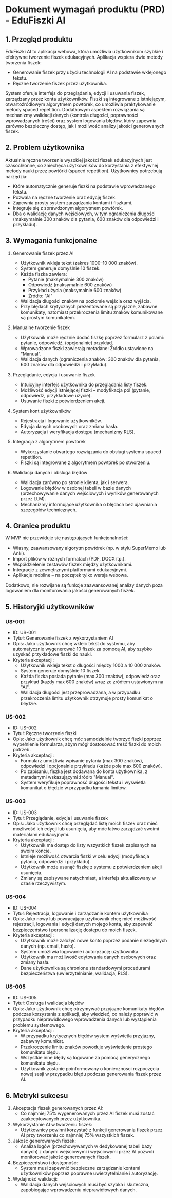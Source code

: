 # Dokument wymagań produktu (PRD) - EduFiszki AI

## 1. Przegląd produktu

EduFiszki AI to aplikacja webowa, która umożliwia użytkownikom szybkie i efektywne tworzenie fiszek edukacyjnych. Aplikacja wspiera dwie metody tworzenia fiszek:

- Generowanie fiszek przy użyciu technologii AI na podstawie wklejonego tekstu.
- Ręczne tworzenie fiszek przez użytkownika.

System oferuje interfejs do przeglądania, edycji i usuwania fiszek, zarządzany przez konta użytkowników. Fiszki są integrowane z istniejącym, otwartoźródłowym algorytmem powtórek, co umożliwia praktykowanie metody spaced repetition. Dodatkowym aspektem rozwiązania są mechanizmy walidacji danych (kontrola długości, poprawności wprowadzanych treści) oraz system logowania błędów, który zapewnia zarówno bezpieczny dostęp, jak i możliwość analizy jakości generowanych fiszek.

## 2. Problem użytkownika

Aktualnie ręczne tworzenie wysokiej jakości fiszek edukacyjnych jest czasochłonne, co zniechęca użytkowników do korzystania z efektywnej metody nauki przez powtórki (spaced repetition). Użytkownicy potrzebują narzędzia:

- Które automatycznie generuje fiszki na podstawie wprowadzanego tekstu.
- Pozwala na ręczne tworzenie oraz edycję fiszek.
- Zapewnia prosty system zarządzania kontami i fiszkami.
- Integruje się z sprawdzonym algorytmem powtórek.
- Dba o walidację danych wejściowych, w tym ograniczenia długości (maksymalnie 300 znaków dla pytania, 600 znaków dla odpowiedzi i przykładu).

## 3. Wymagania funkcjonalne

1. Generowanie fiszek przez AI
   - Użytkownik wkleja tekst (zakres 1000–10 000 znaków).
   - System generuje domyślnie 10 fiszek.
   - Każda fiszka zawiera:
     - Pytanie (maksymalnie 300 znaków)
     - Odpowiedź (maksymalnie 600 znaków)
     - Przykład użycia (maksymalnie 600 znaków)
     - Źródło: "AI"
   - Walidacja długości znaków na poziomie wejścia oraz wyjścia.
   - Przy błędach krytycznych prezentowane są przyjazne, zabawne komunikaty, natomiast przekroczenia limitu znaków komunikowane są prostym komunikatem.

2. Manualne tworzenie fiszek
   - Użytkownik może ręcznie dodać fiszkę poprzez formularz z polami: pytanie, odpowiedź, (opcjonalnie) przykład.
   - Wprowadzone fiszki zawierają metadane: Źródło ustawione na "Manual".
   - Walidacja danych (ograniczenia znaków: 300 znaków dla pytania, 600 znaków dla odpowiedzi i przykładu).

3. Przeglądanie, edycja i usuwanie fiszek
   - Intuicyjny interfejs użytkownika do przeglądania listy fiszek.
   - Możliwość edycji istniejącej fiszki – modyfikacja pól (pytanie, odpowiedź, przykładowe użycie).
   - Usuwanie fiszki z potwierdzeniem akcji.

4. System kont użytkowników
   - Rejestracja i logowanie użytkowników.
   - Edycja danych osobowych oraz zmiana hasła.
   - Autoryzacja i weryfikacja dostępu (mechanizmy RLS).

5. Integracja z algorytmem powtórek
   - Wykorzystanie otwartego rozwiązania do obsługi systemu spaced repetition.
   - Fiszki są integrowane z algorytmem powtórek po stworzeniu.

6. Walidacja danych i obsługa błędów
   - Walidacja zarówno po stronie klienta, jak i serwera.
   - Logowanie błędów w osobnej tabeli w bazie danych (przechowywanie danych wejściowych i wyników generowanych przez LLM).
   - Mechanizmy informujące użytkownika o błędach bez ujawniania szczegółów technicznych.

## 4. Granice produktu

W MVP nie przewiduje się następujących funkcjonalności:

- Własny, zaawansowany algorytm powtórek (np. w stylu SuperMemo lub Anki).
- Import plików w różnych formatach (PDF, DOCX itp.).
- Współdzielenie zestawów fiszek między użytkownikami.
- Integracje z zewnętrznymi platformami edukacyjnymi.
- Aplikacje mobilne – na początek tylko wersja webowa.

Dodatkowo, nie rozwijane są funkcje zaawansowanej analizy danych poza logowaniem dla monitorowania jakości generowanych fiszek.

## 5. Historyjki użytkowników

### US-001

- ID: US-001
- Tytuł: Generowanie fiszek z wykorzystaniem AI
- Opis: Jako użytkownik chcę wkleić tekst do systemu, aby automatycznie wygenerować 10 fiszek za pomocą AI, aby szybko uzyskać przykładowe fiszki do nauki.
- Kryteria akceptacji:
  - Użytkownik wkleja tekst o długości między 1000 a 10 000 znaków.
  - System generuje domyślnie 10 fiszek.
  - Każda fiszka posiada pytanie (max 300 znaków), odpowiedź oraz przykład (każdy max 600 znaków) wraz ze źródłem ustawionym na "AI".
  - Walidacja długości jest przeprowadzana, a w przypadku przekroczenia limitu użytkownik otrzymuje prosty komunikat o błędzie.

### US-002

- ID: US-002
- Tytuł: Ręczne tworzenie fiszki
- Opis: Jako użytkownik chcę móc samodzielnie tworzyć fiszki poprzez wypełnienie formularza, abym mógł dostosować treść fiszki do moich potrzeb.
- Kryteria akceptacji:
  - Formularz umożliwia wpisanie pytania (max 300 znaków), odpowiedzi i opcjonalnie przykładu (każde pole max 600 znaków).
  - Po zapisaniu, fiszka jest dodawana do konta użytkownika, z metadanymi wskazującymi źródło "Manual".
  - System weryfikuje poprawność długości tekstu i wyświetla komunikat o błędzie w przypadku łamania limitów.

### US-003

- ID: US-003
- Tytuł: Przeglądanie, edycja i usuwanie fiszek
- Opis: Jako użytkownik chcę przeglądać listę moich fiszek oraz mieć możliwość ich edycji lub usunięcia, aby móc łatwo zarządzać swoimi materiałami edukacyjnymi.
- Kryteria akceptacji:
  - Użytkownik ma dostęp do listy wszystkich fiszek zapisanych na swoim koncie.
  - Istnieje możliwość otwarcia fiszki w celu edycji (modyfikacja pytania, odpowiedzi i przykładu).
  - Użytkownik może usunąć fiszkę z systemu z potwierdzeniem akcji usunięcia.
  - Zmiany są zapisywane natychmiast, a interfejs aktualizowany w czasie rzeczywistym.

### US-004

- ID: US-004
- Tytuł: Rejestracja, logowanie i zarządzanie kontem użytkownika
- Opis: Jako nowy lub powracający użytkownik chcę mieć możliwość rejestracji, logowania i edycji danych mojego konta, aby zapewnić bezpieczeństwo i personalizację dostępu do moich fiszek.
- Kryteria akceptacji:
  - Użytkownik może założyć nowe konto poprzez podanie niezbędnych danych (np. email, hasło).
  - System umożliwia logowanie i autoryzację użytkownika.
  - Użytkownik ma możliwość edytowania danych osobowych oraz zmiany hasła.
  - Dane użytkownika są chronione standardowymi procedurami bezpieczeństwa (uwierzytelnianie, walidacja, RLS).

### US-005

- ID: US-005
- Tytuł: Obsługa i walidacja błędów
- Opis: Jako użytkownik chcę otrzymywać przyjazne komunikaty błędów podczas korzystania z aplikacji, aby wiedzieć, co należy poprawić w przypadku nieprawidłowego wprowadzenia danych lub wystąpienia problemu systemowego.
- Kryteria akceptacji:
  - W przypadku krytycznych błędów system wyświetla przyjazny, zabawny komunikat.
  - Przekroczenie limitu znaków powoduje wyświetlenie prostego komunikatu błędu.
  - Wszystkie inne błędy są logowane za pomocą generycznego komunikatu błędu.
  - Użytkownik zostanie poinformowany o konieczności rozpoczęcia nowej sesji w przypadku błędu podczas generowania fiszek przez AI.

## 6. Metryki sukcesu

1. Akceptacja fiszek generowanych przez AI:
   - Co najmniej 75% wygenerowanych przez AI fiszek musi zostać zaakceptowanych przez użytkownika.
2. Wykorzystanie AI w tworzeniu fiszek:
   - Użytkownicy powinni korzystać z funkcji generowania fiszek przez AI przy tworzeniu co najmniej 75% wszystkich fiszek.
3. Jakość generowanych fiszek:
   - Analiza logów (przechowywanych w dedykowanej tabeli bazy danych) z danymi wejściowymi i wyjściowymi przez AI pozwoli monitorować jakość generowanych fiszek.
4. Bezpieczeństwo i dostępność:
   - System musi zapewnić bezpieczne zarządzanie kontami użytkowników poprzez poprawne uwierzytelnianie i autoryzację.
5. Wydajność walidacji:
   - Walidacja danych wejściowych musi być szybka i skuteczna, zapobiegając wprowadzeniu nieprawidłowych danych.
